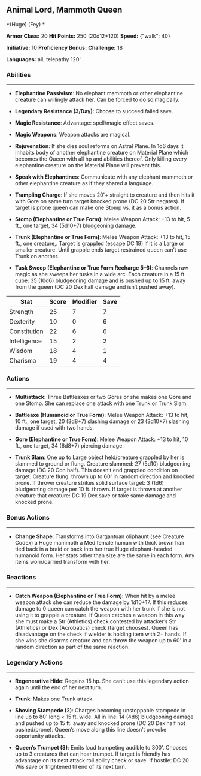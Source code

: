 ## Animal Lord, Mammoth Queen
*(Huge) (Fey) *

**Armor Class:** 20
**Hit Points:** 250 (20d12+120)
**Speed:** {"walk": 40}

**Initiative:** 10
**Proficiency Bonus:**
**Challenge:** 18

**Languages:** all, telepathy 120'

### Abilities
 --- 
- **Elephantine Passivism**: No elephant mammoth or other elephantine creature can willingly attack her. Can be forced to do so magically.

- **Legendary Resistance (3/Day)**: Choose to succeed failed save.

- **Magic Resistance**: Advantage: spell/magic effect saves.

- **Magic Weapons**: Weapon attacks are magical.

- **Rejuvenation**: If she dies soul reforms on Astral Plane. In 1d6 days it inhabits body of another elephantine creature on Material Plane which becomes the Queen with all hp and abilities thereof. Only killing every elephantine creature on the Material Plane will prevent this.

- **Speak with Elephantines**: Communicate with any elephant mammoth or other elephantine creature as if they shared a language.

- **Trampling Charge**: If she moves 20'+ straight to creature and then hits it with Gore on same turn target knocked prone (DC 20 Str negates). If target is prone queen can make one Stomp vs. it as a bonus action.

- **Stomp (Elephantine or True Form)**: Melee Weapon Attack: +13 to hit, 5 ft., one target, 34 (5d10+7) bludgeoning damage.

- **Trunk (Elephantine or True Form)**: Melee Weapon Attack: +13 to hit, 15 ft., one creature,. Target is grappled (escape DC 19) if it is a Large or smaller creature. Until grapple ends target restrained queen can’t use Trunk on another.

- **Tusk Sweep (Elephantine or True Form Recharge 5–6)**: Channels raw magic as she sweeps her tusks in a wide arc. Each creature in a 15 ft. cube: 35 (10d6) bludgeoning damage and is pushed up to 15 ft. away from the queen (DC 20 Dex half damage and isn’t pushed away).



| Stat | Score | Modifier | Save |
| ---- | ---- | ---- | ---- |
| Strength | 25 | 7 | 7 |
| Dexterity | 10 | 0 | 6 |
| Constitution | 22 | 6 | 6 |
| Intelligence | 15 | 2 | 2 |
| Wisdom | 18 | 4 | 1 |
| Charisma | 19 | 4 | 4 |

### Actions
 --- 
- **Multiattack**: Three Battleaxes or two Gores or she makes one Gore and one Stomp. She can replace one attack with one Trunk or Trunk Slam.

- **Battleaxe (Humanoid or True Form)**: Melee Weapon Attack: +13 to hit, 10 ft., one target, 20 (3d8+7) slashing damage or 23 (3d10+7) slashing damage if used with two hands.

- **Gore (Elephantine or True Form)**: Melee Weapon Attack: +13 to hit, 10 ft., one target, 34 (6d8+7) piercing damage.

- **Trunk Slam**: One up to Large object held/creature grappled by her is slammed to ground or flung. Creature slammed: 27 (5d10) bludgeoning damage (DC 20 Con half). This doesn’t end grappled condition on target. Creature flung: thrown up to 60' in random direction and knocked prone. If thrown creature strikes solid surface target: 3 (1d6) bludgeoning damage per 10 ft. thrown. If target is thrown at another creature that creature: DC 19 Dex save or take same damage and knocked prone.

### Bonus Actions
 --- 
- **Change Shape**: Transforms into Gargantuan oliphaunt (see Creature Codex) a Huge mammoth a Med female human with thick brown hair tied back in a braid or back into her true Huge elephant-headed humanoid form. Her stats other than size are the same in each form. Any items worn/carried transform with her.

### Reactions
 --- 
- **Catch Weapon (Elephantine or True Form)**: When hit by a melee weapon attack she can reduce the damage by 1d10+17. If this reduces damage to 0 queen can catch the weapon with her trunk if she is not using it to grapple a creature. If Queen catches a weapon in this way she must make a Str (Athletics) check contested by attacker’s Str (Athletics) or Dex (Acrobatics) check (target chooses). Queen has disadvantage on the check if wielder is holding item with 2+ hands. If she wins she disarms creature and can throw the weapon up to 60' in a random direction as part of the same reaction.

### Legendary Actions
 --- 
- **Regenerative Hide**: Regains 15 hp. She can’t use this legendary action again until the end of her next turn. 

- **Trunk**: Makes one Trunk attack.

- **Shoving Stampede (2)**: Charges becoming unstoppable stampede in line up to 80' long × 15 ft. wide. All in line: 14 (4d6) bludgeoning damage and pushed up to 15 ft. away and knocked prone (DC 20 Dex half not pushed/prone). Queen’s move along this line doesn’t provoke opportunity attacks.

- **Queen’s Trumpet (3)**: Emits loud trumpeting audible to 300'. Chooses up to 3 creatures that can hear trumpet. If target is friendly has advantage on its next attack roll ability check or save. If hostile: DC 20 Wis save or frightened til end of its next turn.

